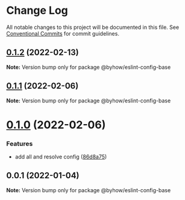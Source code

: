 # Change Log

All notable changes to this project will be documented in this file.
See [Conventional Commits](https://conventionalcommits.org) for commit guidelines.

## [0.1.2](https://github.com/byhow/eslint-config/compare/v0.1.1...v0.1.2) (2022-02-13)

**Note:** Version bump only for package @byhow/eslint-config-base





## [0.1.1](https://github.com/byhow/eslint-config/compare/v0.1.0...v0.1.1) (2022-02-06)

**Note:** Version bump only for package @byhow/eslint-config-base





# [0.1.0](https://github.com/byhow/eslint-config/compare/v0.0.1...v0.1.0) (2022-02-06)


### Features

* add all and resolve config ([86d8a75](https://github.com/byhow/eslint-config/commit/86d8a7558a67d5efa634e27096c7db014d258c42))





## 0.0.1 (2022-01-04)

**Note:** Version bump only for package @byhow/eslint-config-base
